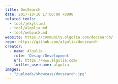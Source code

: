 ```yaml
---
title: DocSearch
date: 2017-10-16 17:00:00 +0000
related_tools:
  - tool/jekyll.md
  - tool/algolia.md
  - tool/webpack.md
website: https://community.algolia.com/docsearch/
repo: https://github.com/algolia/docsearch
creator:
  - name: Algolia
    role: 'Design/Development'
    url: https://www.algolia.com/
    twitter_username: algolia
images:
  - "/uploads/showcase/docsearch.jpg"
---
```

